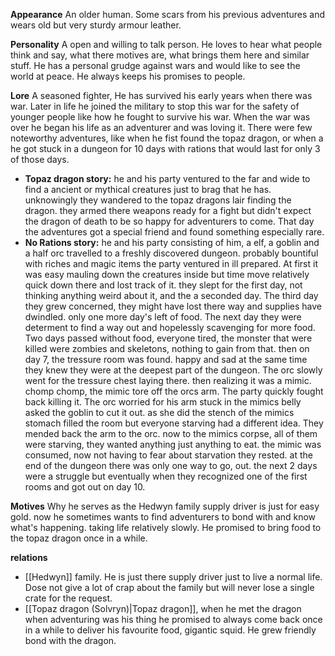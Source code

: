 **Appearance**
An older human. Some scars from his previous adventures and wears old but very sturdy armour leather. 

**Personality**
A open and willing to talk person. He loves to hear what people think and say, what there motives are, what brings them here and similar stuff. He has a personal grudge against wars and would like to see the world at peace. He always keeps his promises to people. 

**Lore**
A seasoned fighter, He has survived his early years when there was war. Later in life he joined the military to stop this war for the safety of younger people like how he fought to survive his war. When the war was over he began his life as an adventurer and was loving it. There were few noteworthy adventures, like when he fist found the topaz dragon, or when a he got stuck in a dungeon for 10 days with rations that would last for only 3 of those days. 
* **Topaz dragon story:** he and his party ventured to the far and wide to find a ancient or mythical creatures just to brag that he has. unknowingly they wandered to the topaz dragons lair finding the dragon. they armed there weapons ready for a fight but didn't expect the dragon of death to be so happy for adventurers to come. That day the adventures got a special friend and found something especially rare. 
* **No Rations story:** he and his party consisting of him, a elf, a goblin and a half orc travelled to a freshly discovered dungeon. probably bountiful with riches and magic items the party ventured in ill prepared. At first it was easy mauling down the creatures inside but time move relatively quick down there and lost track of it. they slept for the first day, not thinking anything weird about it, and the a seconded day. The third day they grew concerned, they might have lost there way and supplies have dwindled. only one more day's left of food. The next day they were determent to find a way out and hopelessly scavenging for more food. Two days passed without food, everyone tired, the monster that were killed were zombies and skeletons, nothing to gain from that. then on day 7, the tressure room was found. happy and sad at the same time they knew they were at the deepest part of the dungeon. The orc slowly went for the tressure chest laying there. then realizing it was a mimic. chomp chomp, the mimic tore off the orcs arm. The party quickly fought back killing it. The orc worried for his arm stuck in the mimics belly asked the goblin to cut it out. as she did the stench of the mimics stomach filled the room but everyone starving had a different idea. They mended back the arm to the orc. now to the mimics corpse, all of them were starving, they wanted anything just anything to eat. the mimic was consumed, now not having to fear about starvation they rested. at the end of the dungeon there was only one way to go, out. the next 2 days were a struggle but eventually when they recognized one of the first rooms and got out on day 10. 

**Motives**
Why he serves as the Hedwyn family supply driver is just for easy gold. now he sometimes wants to find adventurers to bond with and know what's happening. taking life relatively slowly. He promised to bring food to the topaz dragon once in a while. 

**relations**
* [[Hedwyn]] family. He is just there supply driver just to live a normal life. Dose not give a lot of crap about the family but will never lose a single crate for the request.
* [[Topaz dragon (Solvryn)|Topaz dragon]], when he met the dragon when adventuring was his thing he promised to always come back once in a while to deliver his favourite food, gigantic squid. He grew friendly bond with the dragon.
